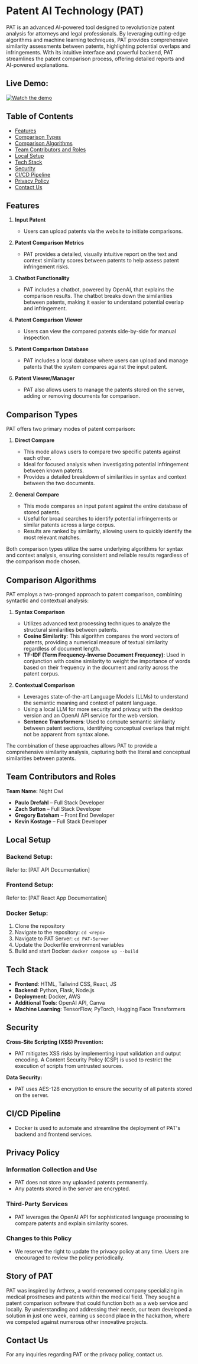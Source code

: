 # Patent AI Technology (PAT)
PAT is an advanced AI-powered tool designed to revolutionize patent analysis for attorneys and legal professionals. By leveraging cutting-edge algorithms and machine learning techniques, PAT provides comprehensive similarity assessments between patents, highlighting potential overlaps and infringements. With its intuitive interface and powerful backend, PAT streamlines the patent comparison process, offering detailed reports and AI-powered explanations.

## **Live Demo:**

[![Watch the demo](https://img.youtube.com/vi/JKMDyak8ET0/0.jpg)](https://www.youtube.com/watch?v=JKMDyak8ET0)

## Table of Contents
- [Features](#features)
- [Comparison Types](#comparison-types)
- [Comparison Algorithms](#comparison-algorithms)
- [Team Contributors and Roles](#team-contributors-and-roles)
- [Local Setup](#local-setup)
- [Tech Stack](#tech-stack)
- [Security](#security)
- [CI/CD Pipeline](#cicd-pipeline)
- [Privacy Policy](#privacy-policy)
- [Contact Us](#contact-us)

## Features

1. **Input Patent**
   * Users can upload patents via the website to initiate comparisons.

2. **Patent Comparison Metrics**
   * PAT provides a detailed, visually intuitive report on the text and context similarity scores between patents to help assess patent infringement risks.

3. **Chatbot Functionality**
   * PAT includes a chatbot, powered by OpenAI, that explains the comparison results. The chatbot breaks down the similarities between patents, making it easier to understand potential overlap and infringement.

4. **Patent Comparison Viewer**
   * Users can view the compared patents side-by-side for manual inspection.

5. **Patent Comparison Database**
   * PAT includes a local database where users can upload and manage patents that the system compares against the input patent.

6. **Patent Viewer/Manager**
   * PAT also allows users to manage the patents stored on the server, adding or removing documents for comparison.

## Comparison Types

PAT offers two primary modes of patent comparison:

1. **Direct Compare**
   * This mode allows users to compare two specific patents against each other.
   * Ideal for focused analysis when investigating potential infringement between known patents.
   * Provides a detailed breakdown of similarities in syntax and context between the two documents.

2. **General Compare**
   * This mode compares an input patent against the entire database of stored patents.
   * Useful for broad searches to identify potential infringements or similar patents across a large corpus.
   * Results are ranked by similarity, allowing users to quickly identify the most relevant matches.

Both comparison types utilize the same underlying algorithms for syntax and context analysis, ensuring consistent and reliable results regardless of the comparison mode chosen.

## Comparison Algorithms

PAT employs a two-pronged approach to patent comparison, combining syntactic and contextual analysis:

1. **Syntax Comparison**
   * Utilizes advanced text processing techniques to analyze the structural similarities between patents.
   * **Cosine Similarity**: This algorithm compares the word vectors of patents, providing a numerical measure of textual similarity regardless of document length.
   * **TF-IDF (Term Frequency-Inverse Document Frequency)**: Used in conjunction with cosine similarity to weight the importance of words based on their frequency in the document and rarity across the patent corpus.

2. **Contextual Comparison**
   * Leverages state-of-the-art Language Models (LLMs) to understand the semantic meaning and context of patent language.
   * Using a local LLM for more security and privacy with the desktop version and an OpenAI API service for the web version. 
   * **Sentence Transformers**: Used to compute semantic similarity between patent sections, identifying conceptual overlaps that might not be apparent from syntax alone.

The combination of these approaches allows PAT to provide a comprehensive similarity analysis, capturing both the literal and conceptual similarities between patents.

## Team Contributors and Roles

**Team Name:** Night Owl

* **Paulo Drefahl** – Full Stack Developer
* **Zach Sutton** – Full Stack Developer
* **Gregory Bateham** – Front End Developer
* **Kevin Kostage** – Full Stack Developer

## Local Setup

### Backend Setup:
Refer to: [PAT API Documentation]

### Frontend Setup:
Refer to: [PAT React App Documentation]

### Docker Setup:
1. Clone the repository
2. Navigate to the repository: `cd <repo>`
3. Navigate to PAT Server: `cd PAT-Server`
4. Update the Dockerfile environment variables
5. Build and start Docker: `docker compose up --build`

## Tech Stack

* **Frontend**: HTML, Tailwind CSS, React, JS
* **Backend**: Python, Flask, Node.js
* **Deployment**: Docker, AWS
* **Additional Tools**: OpenAI API, Canva
* **Machine Learning**: TensorFlow, PyTorch, Hugging Face Transformers

## Security

**Cross-Site Scripting (XSS) Prevention:**
* PAT mitigates XSS risks by implementing input validation and output encoding. A Content Security Policy (CSP) is used to restrict the execution of scripts from untrusted sources.

**Data Security:**
* PAT uses AES-128 encryption to ensure the security of all patents stored on the server.

## CI/CD Pipeline

* Docker is used to automate and streamline the deployment of PAT's backend and frontend services.

## Privacy Policy

### Information Collection and Use
* PAT does not store any uploaded patents permanently.
* Any patents stored in the server are encrypted.

### Third-Party Services
* PAT leverages the OpenAI API for sophisticated language processing to compare patents and explain similarity scores.

### Changes to this Policy
* We reserve the right to update the privacy policy at any time. Users are encouraged to review the policy periodically.

## Story of PAT
PAT was inspired by Arthrex, a world-renowned company specializing in medical prostheses and patents within the medical field. They sought a patent comparison software that could function both as a web service and locally. By understanding and addressing their needs, our team developed a solution in just one week, earning us second place in the hackathon, where we competed against numerous other innovative projects.

## Contact Us
For any inquiries regarding PAT or the privacy policy, contact us. 
